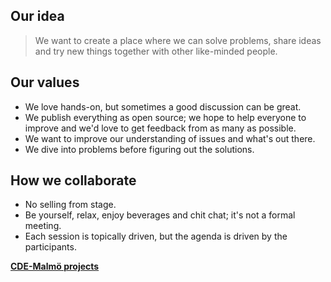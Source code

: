 ## Our idea

> We want to create a place where we can solve problems, share ideas and try new things together with other like-minded people.

## Our values

- We love hands-on, but sometimes a good discussion can be great.
- We publish everything as open source; we hope to help everyone to improve and we'd love to get feedback from as many as possible.
- We want to improve our understanding of issues and what's out there.
- We dive into problems before figuring out the solutions.

## How we collaborate

- No selling from stage.
- Be yourself, relax, enjoy beverages and chit chat; it's not a formal meeting.
- Each session is topically driven, but the agenda is driven by the participants.


**[CDE-Malmö projects](projects/README.md)**
